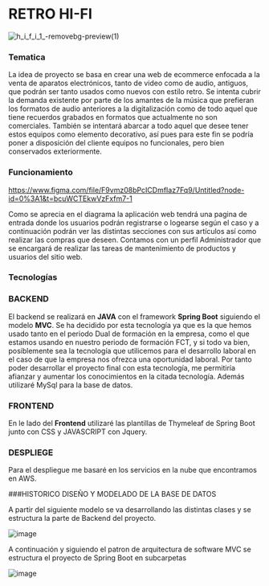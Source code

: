 # RETRO HI-FI

![h_i_f_i_1_-removebg-preview(1)](https://user-images.githubusercontent.com/91953178/230598437-c2681828-5d2c-4cfd-b455-578819fb9814.png)


### Tematica  
  La idea de proyecto se basa en crear una web de ecommerce enfocada a la venta de aparatos electrónicos, tanto de video como de audio, antiguos, que podrán ser tanto usados como nuevos con estilo retro. Se intenta cubrir la demanda existente por parte de los amantes de la música que prefieran los formatos de audio anteriores a la digitalización como de todo aquel que tiene recuerdos grabados en formatos que actualmente no son comerciales. También se intentará abarcar a todo aquel que desee tener estos equipos como elemento decorativo, así pues para este fin se podría poner a disposición del cliente equipos no funcionales, pero bien conservados exteriormente.

### Funcionamiento 

https://www.figma.com/file/F9vmz08bPcICDmfIaz7Fq9/Untitled?node-id=0%3A1&t=bcuWCTEkwVzFxfm7-1

  Como se aprecia en el diagrama la aplicación web tendrá una pagina de entrada donde los usuarios podrán registrarse o logearse según el caso y a continuación podrán ver las distintas secciones con sus artículos así como realizar las compras que deseen.
  Contamos con un perfil Administrador que se encargará de realizar las tareas de mantenimiento de productos y usuarios del sitio web.
  

### Tecnologías

### BACKEND
  El backend se realizará en **JAVA** con el framework **Spring Boot** siguiendo el modelo **MVC**. Se ha decidido por esta tecnología ya que es la que hemos usado tanto en el periodo Dual de formación en la empresa, como el que estamos usando en nuestro periodo de formación FCT, y si todo va bien, posiblemente sea la tecnología que utilicemos para el desarrollo laboral en el caso de que la empresa nos ofrezca una oportunidad laboral. 
  Por tanto poder desarrollar el proyecto final con esta tecnología, me permitiría afianzar y aumentar los conocimientos en la citada tecnología.
  Además utilizaré MySql para la base de datos.
  
### FRONTEND
  En le lado del **Frontend** utilizaré las plantillas de Thymeleaf de Spring Boot junto con CSS y JAVASCRIPT con Jquery.

### DESPLIEGE
  Para el despliegue me basaré en los servicios en la nube que encontramos en AWS.
  
  
  
###HISTORICO
DISEÑO Y MODELADO DE LA BASE DE DATOS 

A partir del siguiente modelo se va desarrollando las distintas clases y se estructura la parte de Backend del proyecto.

![image](https://github.com/FranciscoBautistaSomo/proyectoFinal2DAW/assets/128459948/e5eead54-db77-43f1-a2b0-400756832995)

A continuación y siguiendo el patron de arquitectura de software MVC se estructura el proyecto de Spring Boot en subcarpetas

![image](https://github.com/FranciscoBautistaSomo/proyectoFinal2DAW/assets/128459948/7de9475e-3067-4304-ac52-28098149bd77)


